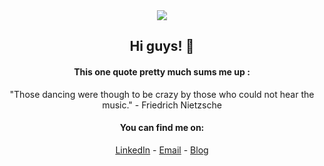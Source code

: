 
<div align="center">
  <img src="https://64.media.tumblr.com/eb8a8ed592e73eeb6c6356d1860003c6/tumblr_n8q2ipwzIB1rpco88o1_400.gifv" />
  <br>
  
  ## Hi guys! 👋  <br>
  
  #### This one quote pretty much sums me up : <br>
  "Those dancing were though to be crazy by those who could not hear the music." - Friedrich Nietzsche
  <br>
  

  #### You can find me on:
  [LinkedIn](https://www.linkedin.com/in/inavamsi) - [Email](mailto:inav65@gmail.com) - [Blog]()
  <br>
  <br>
  <br>
  <br>
</div>
